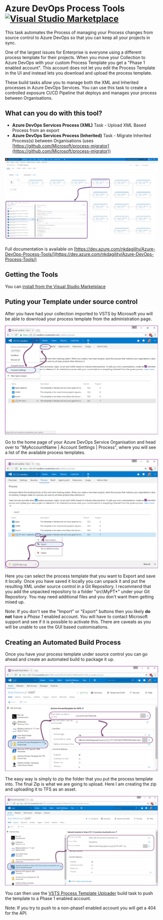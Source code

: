 # Azure DevOps Process Tools [![Visual Studio Marketplace](https://vsmarketplacebadge.apphb.com/version-short/nkdagility.processtemplate.svg)](https://marketplace.visualstudio.com/items?itemName=nkdagility.processtemplate)

This task automates the Process of managing your Process changes from source control to Azure DevOps so that you can keep all your projects in sync. 

One of the largest issues for Enterprise is everyone using a different process template for their projects. When you move your Collection to Azure DevOps with your custom Process Template you get a "Phase 1 enabled account". This account does not let you edit the Process Template in the UI and instead lets you download and upload the process template.

These build tasks allow you to manage both the XML and Inherited processes in Azure DevOps Services. You can use this task to create a controlled exposure CI/CD Pipeline that deploys and manages your process between Organisations.


## What can you do with this tool?

- **Azure DevOps Services Process (XML)** Task - Upload XML Based Process from an export
- **Azure DevOps Services Process (Inherited)** Task - Migrate Inherited Process(s) between Organisations (uses [https://github.com/Microsoft/process-migrator](https://github.com/Microsoft/process-migrator))

![Screenshot of Process Uploader](/images/screenshot-01.png)

Full documentation is available on [https://dev.azure.com/nkdagility/Azure-DevOps-Process-Tools/](https://dev.azure.com/nkdagility/Azure-DevOps-Process-Tools/)

## Getting the Tools

 You can [install from the Visual Studio Marketplace](https://marketplace.visualstudio.com/items?itemName=nkdagility.processtemplate) 


## Puting your Template under source control

After you have had your collection imported to VSTS by Microsoft you will be able to download your process template from the administration page.

![List all Process Templates](./assets/vsts-process-template-management-admin.png)

Go to the home page of your Azure DevOps Service Organisation and head over to "MyAccountName | Account Settings | Process", where you will see a list of the available process templates. 

![Export Process Templates](./assets/vsts-process-template-management-export.png)

Here you can select the process template that you want to Export and save it locally. Once you have saved it locally you can unpack it and put the resulting XML under source control in a Git Repository. I recommend that you add the unpacked repository to a folder "src\MyPT\*" under your Git Repository. You may need additional files and you don't want them getting mixed up.

Note: If you don't see the "Import" or "Export" buttons then you likely **do not** have a *Phase 1* enabled account. You will have to contact Microsoft support and see if it is possible to activate this. There are caveats as you will be unable to use the GUI based customisations.

## Creating an Automated Build Process

Once you have your process template under source control you can go ahead and create an automated build to package it up.

![Export Process Templates](./assets/vsts-process-template-management-zip.png)

The easy way is simply to zip the folder that you put the process template into. The final Zip is what we are going to upload. Here I am creating the zip and uploading it to TFS as an asset.

![Export Process Templates](./assets/vsts-process-template-management-publish.png)

You can then use the [VSTS Process Template Uploader](https://marketplace.visualstudio.com/items?itemName=nkdagility.processtemplate) build task to push the template to a Phase 1 enabled account.

Note: If you try to push to a non-phase1 enabled account you will get a 404 for the API.

